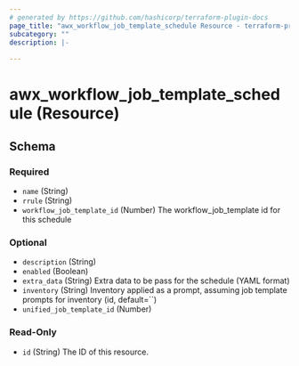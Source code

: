 ```yaml
---
# generated by https://github.com/hashicorp/terraform-plugin-docs
page_title: "awx_workflow_job_template_schedule Resource - terraform-provider-awx"
subcategory: ""
description: |-
  
---
```


# awx_workflow_job_template_schedule (Resource)





<!-- schema generated by tfplugindocs -->
## Schema

### Required

- `name` (String)
- `rrule` (String)
- `workflow_job_template_id` (Number) The workflow_job_template id for this schedule

### Optional

- `description` (String)
- `enabled` (Boolean)
- `extra_data` (String) Extra data to be pass for the schedule (YAML format)
- `inventory` (String) Inventory applied as a prompt, assuming job template prompts for inventory (id, default=``)
- `unified_job_template_id` (Number)

### Read-Only

- `id` (String) The ID of this resource.
